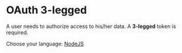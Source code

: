 # OAuth 3-legged

A user needs to authorize access to his/her data. A **3-legged** token is required.

Choose your language: [NodeJS](oauth/3legged/nodejs)